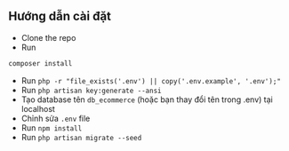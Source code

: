 ## Hướng dẫn cài đặt

- Clone the repo
- Run
```bash
composer install
```
- Run `php -r "file_exists('.env') || copy('.env.example', '.env');"`
- Run `php artisan key:generate --ansi`
- Tạo database tên `db_ecommerce` (hoặc bạn thay đổi tên trong .env) tại localhost
- Chỉnh sửa `.env` file
- Run `npm install`
- Run `php artisan migrate --seed` 
